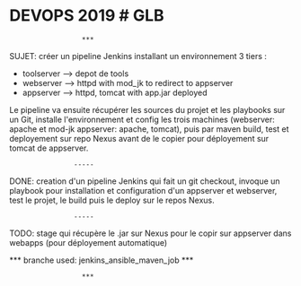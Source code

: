  # DEVOPS 2019 # GLB #

                      ***
SUJET:
créer un pipeline Jenkins installant un environnement 3 tiers :
  - toolserver --> depot de tools
  - webserver  --> httpd with mod_jk to redirect to appserver
  - appserver  --> httpd, tomcat with app.jar deployed
  
Le pipeline va ensuite récupérer les sources du projet et les playbooks sur un Git, installe l'environnement et config les trois machines (webserver: apache et mod-jk appserver: apache, tomcat), puis par maven build, test et deployement sur repo Nexus avant de le copier pour déployement sur tomcat de appserver.

                    -----

DONE:
creation d'un pipeline Jenkins qui fait un git checkout, invoque un playbook pour installation et configuration d'un appserver et webserver, test le projet, le build puis le deploy sur le repos Nexus.

                    -----

TODO:
stage qui récupère le .jar sur Nexus pour le copir sur appserver dans webapps (pour déployement automatique)



*** branche used: jenkins_ansible_maven_job ***

                      ***
